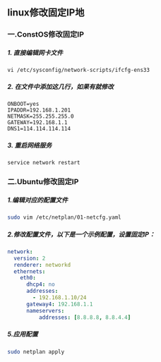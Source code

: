 ## linux修改固定IP地

### 一.ConstOS修改固定IP

##### 1. 直接编辑网卡文件

```shell
vi /etc/sysconfig/network-scripts/ifcfg-ens33
```

##### 2. 在文件中添加这几行，如果有就修改

```shell
ONBOOT=yes
IPADDR=192.168.1.201
NETMASK=255.255.255.0
GATEWAY=192.168.1.1
DNS1=114.114.114.114
```

##### 3. 重启网络服务

```shell
service network restart
```

### 二.Ubuntu修改固定IP

##### 1.编辑对应的配置文件

```bash
sudo vim /etc/netplan/01-netcfg.yaml
```

##### 2.修改配置文件，以下是一个示例配置，设置固定IP：

```yaml
network:
  version: 2
  renderer: networkd
  ethernets:
    eth0:
      dhcp4: no
      addresses:
        - 192.168.1.10/24
      gateway4: 192.168.1.1
      nameservers:
          addresses: [8.8.8.8, 8.8.4.4]
```

##### 5.应用配置

```bash
sudo netplan apply
```



